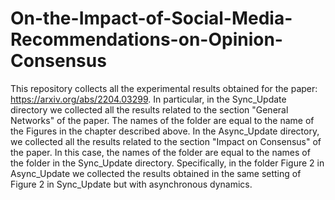 # On-the-Impact-of-Social-Media-Recommendations-on-Opinion-Consensus

This repository collects all the experimental results obtained for the paper: https://arxiv.org/abs/2204.03299. 
In particular, in the Sync_Update directory we collected all the results related to the section "General Networks" of the paper. The names of the folder are equal to the name of the Figures in the chapter described above. 
In the Async_Update directory, we collected all the results related to the section "Impact on Consensus" of the paper. In this case, the names of the folder are equal to the names of the folder in the Sync_Update directory. Specifically, in the folder Figure 2 in Async_Update we collected the results obtained in the same setting of Figure 2 in Sync_Update but with asynchronous dynamics.

